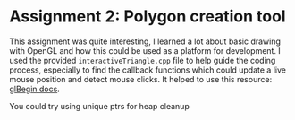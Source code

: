 # Assignment 2: Polygon creation tool

This assignment was quite interesting, I learned a lot about basic drawing with OpenGL and how this could be used as a platform for development. I used the provided `interactiveTriangle.cpp` file to help guide the coding process, especially to find the callback functions which could update a live mouse position and detect mouse clicks. It helped to use this resource: [glBegin docs](https://registry.khronos.org/OpenGL-Refpages/gl2.1/xhtml/glBegin.xml).

You could try using unique ptrs for heap cleanup